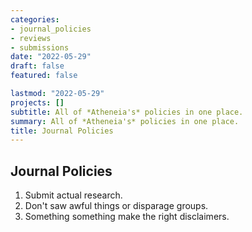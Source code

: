 ```yaml
---
categories:
- journal_policies
- reviews
- submissions
date: "2022-05-29"
draft: false
featured: false

lastmod: "2022-05-29"
projects: []
subtitle: All of *Atheneia's* policies in one place.
summary: All of *Atheneia's* policies in one place.
title: Journal Policies
---
```


## Journal Policies

1. Submit actual research.
2. Don't saw awful things or disparage groups. 
3. Something something make the right disclaimers.
